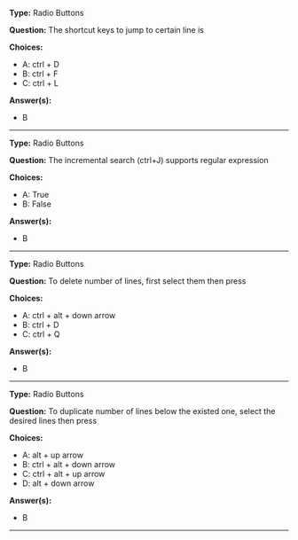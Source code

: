 __Type:__ Radio Buttons

__Question:__ The shortcut keys to jump to certain line is

__Choices:__
  - A: ctrl + D
  - B: ctrl + F
  - C: ctrl + L

__Answer(s):__
  - B
  
----

__Type:__ Radio Buttons 

__Question:__ The incremental search (ctrl+J) supports regular expression

__Choices:__
  - A: True
  - B: False
  
__Answer(s):__
  - B

----

__Type:__ Radio Buttons

__Question:__ To delete number of lines, first select them then press

__Choices:__
  - A: ctrl +  alt + down arrow
  - B: ctrl + D
  - C: ctrl + Q

__Answer(s):__
  - B
  
----

__Type:__ Radio Buttons 

__Question:__ To duplicate number of lines below the existed one, select the desired lines then press

__Choices:__
  - A: alt + up arrow
  - B: ctrl + alt + down arrow
  - C: ctrl + alt + up arrow
  - D: alt + down arrow
  
__Answer(s):__
  - B

----

  
